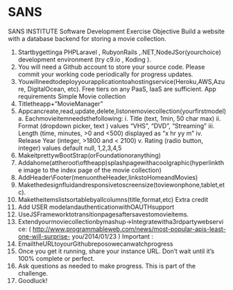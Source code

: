 # SANS
SANS INSTITUTE
Software Development Exercise
Objective
Build a website with a database backend for storing a movie collection.
1. Startbygettinga PHPLaravel , RubyonRails ,.NET,NodeJSor(yourchoice) development environment (try  c9.io ,  Koding ).
2. You will need a  Github  account to store your source code. Please commit your working code periodically for progress updates.
3. Youwillneedtodeployyourapplicationtoahostingservice(Heroku,AWS,Azure, DigitalOcean, etc). Free tiers on any PaaS, IaaS are sufficient.
App requirements
Simple Movie collection
1. Titletheapp<YourFirstName>+”MovieManager”
2. Appcancreate,read,update,delete,listonemoviecollection(yourfirstmodel)
a. Eachmovieitemneedsthefollowing:
i. Title (text, 1min, 50 char max)
ii. Format (dropdown picker, text ) values “VHS”, “DVD”, “Streaming”
iii. Length (time, minutes, >0 and <500) displayed as “x hr yy m”
iv. Release Year (integer, >1800 and < 2100)
v. Rating (radio button, integer) values default null, 1,2,3,4,5
3. MakeitprettywBootStrap(orFoundationoranything)
4. Addahome(attheroot\oftheapp)splashpagewithacoolgraphic(hyperlinkthe
image to the index page of the movie collection)
5. AddHeader\Footer(menuontheHeader,linkstoHomeandMovies)
6. Makethedesignfluidandresponsivetoscreensize(toviewonphone,tablet,etc).
7. Maketheitemslistsortablebyallcolumns(title,format,etc)
Extra credit
1. Add USER modelandauthenticationwithOAUTHsupport
2. UseJSFrameworktotransitionpagesaftersavestomovieitems.
3. Extendyourmoviecollectionbymashup→Integratewitha3rdpartywebservice:
( http://www.programmableweb.com/news/most-popular-apis-least-one-will-surprise- you/2014/01/23 )
Important :
1. EmailtheURLtoyourGithubreposowecanwatchprogress
2. Once you get it running, share your instance URL. Don’t wait until it’s 100%
complete or perfect.
3. Ask questions as needed to make progress. This is part of the challenge.
4. Goodluck!
